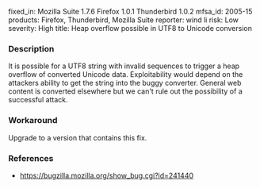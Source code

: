 fixed_in: Mozilla Suite 1.7.6
          Firefox 1.0.1
          Thunderbird 1.0.2
mfsa_id: 2005-15
products: Firefox, Thunderbird, Mozilla Suite
reporter: wind li
risk: Low
severity: High
title: Heap overflow possible in UTF8 to Unicode conversion

<h3>Description</h3>

<p>It is possible for a UTF8 string with invalid sequences to 
trigger a heap overflow of converted Unicode data. Exploitability 
would depend on the attackers ability to get the string
into the buggy converter. General web content is converted 
elsewhere but we can't rule out the possibility of a successful 
attack.</p>

<h3>Workaround</h3>

<p>Upgrade to a version that contains this fix.</p>

<h3>References</h3>

<ul>
<li><a href="https://bugzilla.mozilla.org/show_bug.cgi?id=241440">
https://bugzilla.mozilla.org/show_bug.cgi?id=241440</a></li>
</ul>



